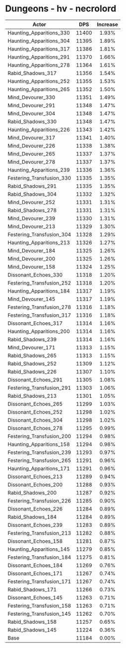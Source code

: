 # Dungeons - hv - necrolord
| Actor | DPS | Increase |
|---|:---:|:---:|
|Haunting_Apparitions_330|11400|1.93%|
|Haunting_Apparitions_304|11395|1.89%|
|Haunting_Apparitions_317|11386|1.81%|
|Haunting_Apparitions_291|11370|1.66%|
|Haunting_Apparitions_278|11364|1.61%|
|Rabid_Shadows_317|11356|1.54%|
|Haunting_Apparitions_252|11355|1.53%|
|Haunting_Apparitions_265|11352|1.50%|
|Mind_Devourer_330|11351|1.49%|
|Mind_Devourer_291|11348|1.47%|
|Mind_Devourer_304|11348|1.47%|
|Rabid_Shadows_330|11348|1.47%|
|Haunting_Apparitions_226|11343|1.42%|
|Mind_Devourer_317|11341|1.40%|
|Mind_Devourer_226|11338|1.38%|
|Mind_Devourer_265|11337|1.37%|
|Mind_Devourer_278|11337|1.37%|
|Haunting_Apparitions_239|11336|1.36%|
|Festering_Transfusion_330|11335|1.35%|
|Rabid_Shadows_291|11335|1.35%|
|Rabid_Shadows_304|11332|1.32%|
|Mind_Devourer_252|11331|1.31%|
|Rabid_Shadows_278|11331|1.31%|
|Mind_Devourer_239|11330|1.31%|
|Mind_Devourer_213|11329|1.30%|
|Festering_Transfusion_304|11328|1.29%|
|Haunting_Apparitions_213|11326|1.27%|
|Mind_Devourer_184|11325|1.26%|
|Mind_Devourer_200|11325|1.26%|
|Mind_Devourer_158|11324|1.25%|
|Dissonant_Echoes_330|11318|1.20%|
|Festering_Transfusion_252|11318|1.20%|
|Haunting_Apparitions_184|11317|1.19%|
|Mind_Devourer_145|11317|1.19%|
|Festering_Transfusion_278|11316|1.18%|
|Festering_Transfusion_317|11316|1.18%|
|Dissonant_Echoes_317|11314|1.16%|
|Haunting_Apparitions_200|11314|1.16%|
|Rabid_Shadows_239|11314|1.16%|
|Mind_Devourer_171|11313|1.15%|
|Rabid_Shadows_265|11313|1.15%|
|Rabid_Shadows_252|11309|1.12%|
|Rabid_Shadows_226|11307|1.10%|
|Dissonant_Echoes_291|11305|1.08%|
|Festering_Transfusion_291|11303|1.06%|
|Rabid_Shadows_213|11301|1.05%|
|Dissonant_Echoes_265|11299|1.03%|
|Dissonant_Echoes_252|11298|1.02%|
|Dissonant_Echoes_304|11298|1.02%|
|Dissonant_Echoes_278|11295|0.99%|
|Festering_Transfusion_200|11294|0.98%|
|Haunting_Apparitions_158|11294|0.98%|
|Festering_Transfusion_239|11293|0.97%|
|Festering_Transfusion_265|11291|0.96%|
|Haunting_Apparitions_171|11291|0.96%|
|Dissonant_Echoes_213|11289|0.94%|
|Dissonant_Echoes_200|11288|0.93%|
|Rabid_Shadows_200|11287|0.92%|
|Festering_Transfusion_226|11285|0.90%|
|Dissonant_Echoes_226|11284|0.89%|
|Rabid_Shadows_184|11284|0.89%|
|Dissonant_Echoes_239|11283|0.89%|
|Festering_Transfusion_213|11282|0.88%|
|Dissonant_Echoes_158|11281|0.87%|
|Haunting_Apparitions_145|11279|0.85%|
|Festering_Transfusion_184|11275|0.81%|
|Dissonant_Echoes_184|11269|0.76%|
|Dissonant_Echoes_171|11267|0.74%|
|Festering_Transfusion_171|11267|0.74%|
|Rabid_Shadows_171|11266|0.73%|
|Dissonant_Echoes_145|11263|0.71%|
|Festering_Transfusion_158|11263|0.71%|
|Festering_Transfusion_145|11262|0.70%|
|Rabid_Shadows_158|11257|0.65%|
|Rabid_Shadows_145|11224|0.36%|
|Base|11184|0.00%|
